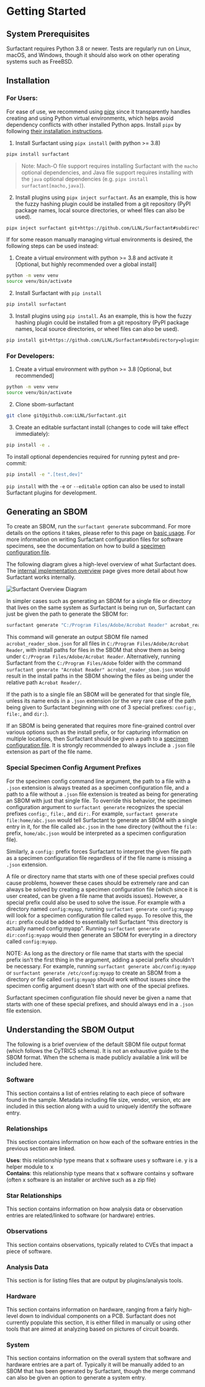 # Getting Started

## System Prerequisites

Surfactant requires Python 3.8 or newer. Tests are regularly run on Linux, macOS,
and Windows, though it should also work on other operating systems such as FreeBSD.

## Installation

### For Users:

For ease of use, we recommend using [pipx](https://github.com/pypa/pipx) since it transparently handles creating and using Python virtual environments, which helps avoid dependency conflicts with other installed Python apps. Install `pipx` by following [their installation instructions](https://github.com/pypa/pipx#install-pipx).

1. Install Surfactant using `pipx install` (with python >= 3.8)

```bash
pipx install surfactant
```

> Note: Mach-O file support requires installing Surfactant with the `macho` optional dependencies, and Java file support requires installing with the `java` optional dependencies (e.g. `pipx install surfactant[macho,java]`).

2. Install plugins using `pipx inject surfactant`. As an example, this is how the fuzzy hashing plugin could be installed from a git repository (PyPI package names, local source directories, or wheel files can also be used).

```bash
pipx inject surfactant git+https://github.com/LLNL/Surfactant#subdirectory=plugins/fuzzyhashes
```

If for some reason manually managing virtual environments is desired, the following steps can be used instead:

1. Create a virtual environment with python >= 3.8 and activate it [Optional, but highly recommended over a global install]

```bash
python -m venv venv
source venv/bin/activate
```

2. Install Surfactant with `pip install`

```bash
pip install surfactant
```

3. Install plugins using `pip install`. As an example, this is how the fuzzy hashing plugin could be installed from a git repository (PyPI package names, local source directories, or wheel files can also be used).

```bash
pip install git+https://github.com/LLNL/Surfactant#subdirectory=plugins/fuzzyhashes
```

### For Developers:

1. Create a virtual environment with python >= 3.8 [Optional, but recommended]

```bash
python -m venv venv
source venv/bin/activate
```

2. Clone sbom-surfactant

```bash
git clone git@github.com:LLNL/Surfactant.git
```

3. Create an editable surfactant install (changes to code will take effect immediately):

```bash
pip install -e .
```

To install optional dependencies required for running pytest and pre-commit:

```bash
pip install -e ".[test,dev]"
```

`pip install` with the `-e` or `--editable` option can also be used to install Surfactant plugins for development.

## Generating an SBOM
To create an SBOM, run the `surfactant generate` subcommand. For more details on the options it takes, please refer to this page on [basic usage](basic_usage.md). For more information on writing Surfactant configuration files for software specimens, see the documentation on how to build a [specimen configuration file](configuration_files.md#specimen-configuration-file).

The following diagram gives a high-level overview of what Surfactant does. The [internal implementation overview](internals_overview.md) page gives more detail about how Surfactant works internally.

![Surfactant Overview Diagram](img/surfactant_overview_diagram.svg)

In simpler cases such as generating an SBOM for a single file or directory that lives on the same system as Surfactant is being run on, Surfactant can just be given the path to generate the SBOM for:

```bash
surfactant generate "C:/Program Files/Adobe/Acrobat Reader" acrobat_reader_sbom.json
```

This command will generate an output SBOM file named `acrobat_reader_sbom.json` for all files in `C:/Program Files/Adobe/Acrobat Reader`, with install paths for files in the SBOM that show them as being under `C:/Program Files/Adobe/Acrobat Reader`. Alternatively, running Surfactant from the `C:/Program Files/Adobe` folder with the command `surfactant generate "Acrobat Reader" acrobat_reader_sbom.json` would result in the install paths in the SBOM showing the files as being under the relative path `Acrobat Reader/`.

If the path is to a single file an SBOM will be generated for that single file, unless its name ends in a `.json` extension (or the very rare case of the path being given to Surfactant beginning with one of 3 special prefixes: `config:`, `file:`, and `dir:`).

If an SBOM is being generated that requires more fine-grained control over various options such as the install prefix, or for capturing information on multiple locations, then Surfactant should be given a path to a [specimen configuration file](configuration_files.md#specimen-configuration-file). It is strongly recommended to always include a `.json` file extension as part of the file name.

### Special Specimen Config Argument Prefixes

For the specimen config command line argument, the path to a file with a `.json` extension is always treated as a specimen configuration file, and a path to a file without a `.json` file extension is treated as being for generating an SBOM with just that single file. To override this behavior, the specimen configuration argument to `surfactant generate` recognizes the special prefixes `config:`, `file:`, and `dir:`. For example, `surfactant generate file:home/abc.json` would tell Surfactant to generate an SBOM with a single entry in it, for the file called `abc.json` in the `home` directory (without the `file:` prefix, `home/abc.json` would be interpreted as a specimen configuration file).

Similarly, a `config:` prefix forces Surfactant to interpret the given file path as a specimen configuration file regardless of if the file name is missing a `.json` extension.

A file or directory name that starts with one of these special prefixes could cause problems, however these cases should be extremely rare and can always be solved by creating a specimen configuration file (which since it is user created, can be given a file name that avoids issues). However, a special prefix could also be used to solve the issue. For example with a directory named `config:myapp`, running `surfactant generate config:myapp` will look for a specimen configuration file called `myapp`. To resolve this, the `dir:` prefix could be added to essentially tell Surfactant "this directory is actually named config:myapp". Running `surfactant generate dir:config:myapp` would then generate an SBOM for everyting in a directory called `config:myapp`.

NOTE: As long as the directory or file name that starts with the special prefix isn't the first thing in the argument, adding a special prefix shouldn't be necessary. For example, running `surfactant generate abc/config:myapp` or `surfactant generate /etc/config:myapp` to create an SBOM from a directory or file called `config:myapp` should work without issues since the specimen config argument doesn't start with one of the special prefixes.

Surfactant specimen configuration file should never be given a name that starts with one of these special prefixes, and should always end in a `.json` file extension.

## Understanding the SBOM Output

The following is a brief overview of the default SBOM file output format (which follows the CyTRICS schema). It is
not an exhaustive guide to the SBOM format. When the schema is made publicly available a link will be included here.

### Software

This section contains a list of entries relating to each piece of software found in the sample. Metadata including file size, vendor, version, etc are included in this section along with a uuid to uniquely identify the software entry.

### Relationships

This section contains information on how each of the software entries in the previous section are linked.

**Uses**: this relationship type means that x software uses y software i.e. y is a helper module to x\
**Contains**: this relationship type means that x software contains y software (often x software is an installer or archive such as a zip file)

### Star Relationships

This section contains information on how analysis data or observation entries are related/linked to software (or hardware) entries.

### Observations

This section contains observations, typically related to CVEs that impact a piece of software.

### Analysis Data

This section is for listing files that are output by plugins/analysis tools.

### Hardware

This section contains information on hardware, ranging from a fairly high-level down to individual components on a PCB.
Surfactant does not currently populate this section, it is either filled in manually or using other tools that are aimed
at analyzing based on pictures of circuit boards.

### System

This section contains information on the overall system that software and hardware entries are a part of. Typically
it will be manually added to an SBOM that has been generated by Surfactant, though the merge command can also be
given an option to generate a system entry.
